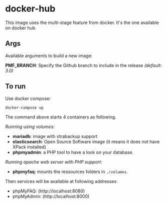# docker-hub

This image uses the multi-stage feature from docker. It's the one available on docker hub.

## Args

Available arguments to build a new image:

**PMF_BRANCH**: Specify the Github branch to include in the release _(default: 3.0)_

## To run

Use docker compose:

    docker-compose up

The command above starts 4 containers as following.

_Running using volumes:_
- **mariadb**: image with xtrabackup support
- **elasticsearch**: Open Source Software image (it means it does not have XPack installed)
- **phpmyadmin**: a PHP tool to have a look on your database.

_Running apache web server with PHP support:_
- **phpmyfaq**: mounts the ressources folders in `./volumes`.

Then services will be available at following addresses:

- phpMyFAQ: (http://localhost:8080)
- phpMyAdmin: (http://localhost:8000)
